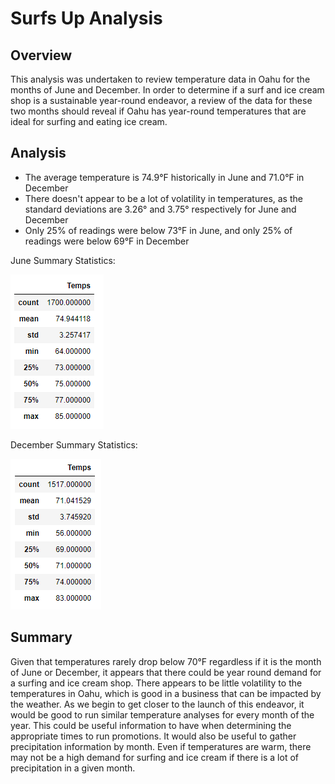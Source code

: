 # Surfs Up Analysis

## Overview
This analysis was undertaken to review temperature data in Oahu for the months of June and December.  In order to determine if a surf and ice cream shop is a sustainable year-round endeavor, a review of the data for these two months should reveal if Oahu has year-round temperatures that are ideal for surfing and eating ice cream.

## Analysis
 - The average temperature is 74.9°F historically in June and 71.0°F in December
 - There doesn't appear to be a lot of volatility in temperatures, as the standard deviations are 3.26° and 3.75° respectively for June and December
 - Only 25% of readings were below 73°F in June, and only 25% of readings were below 69°F in December
 
 June Summary Statistics:
 
 
 
 
 
 
 
 ![June Stats](https://github.com/kroman3105/surfs_up/blob/main/June_stats.PNG)
 
 December Summary Statistics:
 
 
 
 
 
 
 
 
  ![December Stats](https://github.com/kroman3105/surfs_up/blob/main/December_stats.PNG)
 
 ## Summary
 Given that temperatures rarely drop below 70°F regardless if it is the month of June or December, it appears that there could be year round demand for a surfing and ice cream shop.  There appears to be little volatility to the temperatures in Oahu, which is good in a business that can be impacted by the weather.  As we begin to get closer to the launch of this endeavor, it would be good to run similar temperature analyses for every month of the year.  This could be useful information to have when determining the appropriate times to run promotions.  It would also be useful to gather precipitation information by month.  Even if temperatures are warm, there may not be a high demand for surfing and ice cream if there is a lot of precipitation in a given month.       
